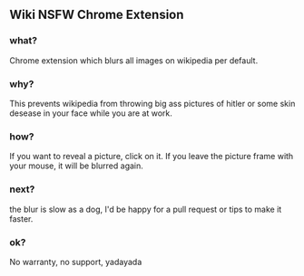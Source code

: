 ## Wiki NSFW Chrome Extension

### what?
Chrome extension which blurs all images on wikipedia per default.

### why?
This prevents wikipedia from throwing big ass pictures of hitler or some skin desease in your face while you are at work.

### how?
If you want to reveal a picture, click on it. If you leave the picture frame with your mouse, it will be blurred again.

### next?
the blur is slow as a dog, I'd be happy for a pull request or tips to make it faster.

### ok?
No warranty, no support, yadayada
